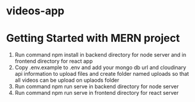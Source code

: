 # videos-app
# Getting Started with MERN project

1. Run command npm install in backend directory for node server and in frontend directory for react app
2. Copy .env.example to .env and add your mongo db url and cloudinary api information to upload files and create folder named uploads so that all videos can be upload on uplaods folder
3. Run command npm run serve in backend directory for node server
4. Run command npm run serve in frontend directory for react server
